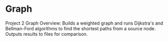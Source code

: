 # Graph
Project 2 Graph Overview:    Builds a weighted graph and runs Dijkstra's and Bellman-Ford    algorithms to find the shortest paths from a source node.    Outputs results to files for comparison.
